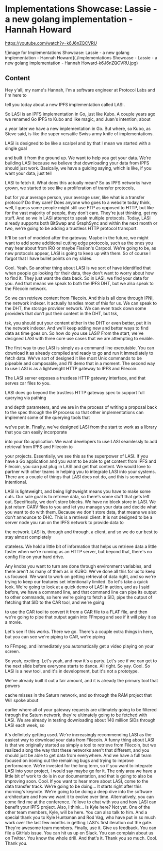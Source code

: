 
# Implementations Showcase: Lassie - a new golang implementation - Hannah Howard

<https://youtube.com/watch?v=k6J6nZQCVRU>

![image for Implementations Showcase: Lassie - a new golang implementation - Hannah Howard](./Implementations Showcase - Lassie - a new golang implementation - Hannah Howard-k6J6nZQCVRU.jpg)

## Content

Hey y'all, my name's Hannah, I'm a software engineer at Protocol Labs and I'm here to

tell you today about a new IPFS implementation called LASI.

So LASI is an IPFS implementation in Go, just like Kubo.
A couple years ago we renamed Go IPFS to Kubo and like magic, and Juan's intention, about

a year later we have a new implementation in Go. But where, so Kubo, as Steve said, is like the super versatile Swiss army knife of implementations.

LASI is designed to be like a scalpel and by that I mean we started with a single goal

and built it from the ground up. We want to help you get your data. We're building LASI because we believe that downloading your data from IPFS should just
work. Basically, we have a guiding saying, which is like, if you want your data, just tell

LASI to fetch it. What does this actually mean? So as IPFS networks have grown, we started to see like a proliferation of transfer protocols,

but for your average person, your average user, like what is a transfer protocol? Do they care? Does anyone who goes to a website today think, well, I guess some people might still use
FTP as opposed to HTTP, but like for the vast majority of people, they don't care. They're just thinking, get my stuff. And so we in LASI attempt to speak multiple protocols.
Today, LASI already supports both BitSwap and GraphSync and within the next month or
two, we're going to be adding a trustless HTTP protocol transport.

It'll be sort of modeled after the gateway. Maybe in the future, we might want to add some additional cutting edge protocols, such as the ones you may hear about from IRO or maybe Fission's Carpool.
We're going to be, as new protocols appear, LASI is going to keep up with them.
So of course I forgot that I have bullet points on my slides.

Cool. Yeah. So another thing about LASI is we sort of have identified that when people go looking
for their data, they don't want to worry about how to find it.
They just want the data back. So in LASI, we find your data for you.
And that means we speak to both the IPFS DHT, but we also speak to the Filecoin network.

So we can retrieve content from Filecoin. And this is all done through IPNI, the network indexer. It actually handles most of this for us. We can speak to the DHT, the storage provider network. We can even track down some providers that don't put their content in the DHT, but tsk,

tsk, you should put your content either in the DHT or even better, put it in the network
indexer. And we'll keep adding new and better ways to find data as time goes on. So how do you use LASI? From the start, we've designed LASI with three core use cases that we are attempting to enable.

The first way to use LASI is simply as a command line executable. You can download it as already compiled and ready to go and run it immediately to fetch data. We've sort of designed it like most Unix commands to be pipeable and composable, and I'll demo
that in a moment. The second way to use LASI is as a lightweight HTTP gateway to IPFS and Filecoin.

The LASI server exposes a trustless HTTP gateway interface, and that serves car files to you.

LASI does go beyond the trustless HTTP gateway spec to support full querying via pathing

and depth parameters, and we are in the process of writing a proposal back to the spec through
the IP process so that other implementations can implement some of the querying tools that

we've put in. Finally, we've designed LASI from the start to work as a library that you can easily incorporate

into your Go application. We want developers to use LASI seamlessly to add retrieval from IPFS and Filecoin to

your projects. Essentially, we see this as the superpower of LASI. If you have a Go application and you want to be able to get content from IPFS and Filecoin,
you can just plug in LASI and get that content. We would love to partner with other teams in helping you to integrate LASI into your systems. There are a couple of things that LASI does not do, and this is somewhat intentional.

LASI is lightweight, and being lightweight means you have to make some cuts. Our sole goal is to retrieve data, so there's some stuff that gets left out. Specifically, we don't store blocks. We have no block store in LASI. We just return CARV files to you and let you manage your data and decide what you want to do with them. Because we don't store data, that means we also don't announce to DHC. This is a retrieval client. It is not designed to be a server node you run on the IPFS network to provide data to

the network. LASI is, through and through, a client, and so we do our best to stay almost completely

stateless. We hold a little bit of information that helps us retrieve data a little faster when we're running as an HTTP server, but beyond that, there's no config file on your hard drive.

Any knobs you want to turn are done through environment variables, and there aren't as many of them as in KUBO. We've done all this for us to keep us focused. We want to work on getting retrieval of data right, and so we're trying to keep our features
set intentionally limited. So let's take a quick look. We're going to look at a quick demo of LASI in action, and as I said before, we have a
command line, and that command line can pipe its output to other commands, so here we're going to fetch a SID, pipe the output of fetching that SID to the CAR tool, and we're going

to use the CAR tool to convert it from a CAR file to a FLAT file, and then we're going to pipe that output again into FFmpeg and see if it will play it as a movie.

Let's see if this works. There we go. There's a couple extra things in here, but you can see we're piping to CAR, we're piping

to FFmpeg, and immediately you automatically get a video playing on your screen.

So yeah, exciting. Let's yeah, and now it's a party. Let's see if we can get to the next slide before everyone starts to dance. All right. So yay. Cool. So LASI is a new tool, and it's in development, but it's not a prototype.

We've already built it out a fair amount, and it is already the primary tool that powers

cache misses in the Saturn network, and so through the RAM project that Will spoke about

earlier where all of your gateway requests are ultimately going to be filtered through
the Saturn network, they're ultimately going to be fetched with LASI. We are already in testing downloading about 140 million SIDs through LASI each week, so

it's definitely getting used. We're increasingly recommending LASI as the easiest way to download your data from Filecoin.
A funny thing about LASI is that we originally started as simply a tool to retrieve from Filecoin, but we realized along the way that these networks aren't that different, and you should just be able to get data from everywhere. And we have a full team focused on ironing out the remaining bugs and trying to improve
performance. We're invested for the long term, so if you want to integrate LASI into your project, I would say maybe go for it. The only area we have a little bit of work to do is in our documentation, and that is going to also be improving soon. Cool. If you want to hear more about LASI, come to the data transfer track. We're going to be doing... It starts right after this morning's keynote. We're going to be doing a deep dive into the software architecture and how we want it to evolve over time. Alternatively, you can come find me at the conference. I'd love to chat with you and how LASI can benefit your IPFS project. Also, I think... Is Kyle here? Not yet. One of the other team members, Kyle, will be here. You can also talk to him. And a special thank you to Kyle Huntsman and Rod Vag, who have put in so much work over
the last few months in getting LASI's first iteration out the gate. They're awesome team members. Finally, use it. Give us feedback. You can file a GitHub issue. You can hit us up on Slack. You can complain about us on Twitter. You know the whole drill. And that's it. Thank you so much. Cool. Thank you.
